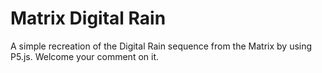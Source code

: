 # Matrix Digital Rain

A simple recreation of the Digital Rain sequence from the Matrix by using P5.js.
Welcome your comment on it.
